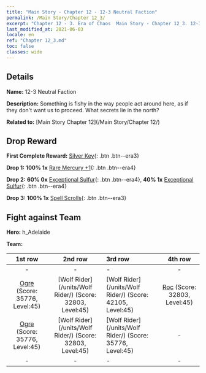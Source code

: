```yaml
---
title: "Main Story - Chapter 12 - 12-3 Neutral Faction"
permalink: /Main Story/Chapter 12_3/
excerpt: "Chapter 12 - 3. Era of Chaos  Main Story - Chapter 12_3. 12-3 Neutral Faction"
last_modified_at: 2021-06-03
locale: en
ref: "Chapter 12_3.md"
toc: false
classes: wide
---
```


## Details

 **Name:** 12-3 Neutral Faction

 **Description:** Something is fishy in the way people act around here, as if they don't want us to proceed. What secrets lie in the north?

 **Related to:** [Main Story Chapter 12](/Main Story/Chapter 12/)

## Drop Reward

 **First Complete Reward:** [Silver Key](/Items/con_693/){: .btn .btn--era3}

 **Drop 1:** **100% 1x** [Rare Mercury +1](/Items/mat_42/){: .btn .btn--era4}

 **Drop 2:** **60% 0x** [Exceptional Sulfur](/Items/mat_36/){: .btn .btn--era4}, **40% 1x** [Exceptional Sulfur](/Items/mat_36/){: .btn .btn--era4}

 **Drop 3:** **100% 1x** [Spell Scrolls](/Items/con_694/){: .btn .btn--era3}


## Fight against Team
 **Hero:** h_Adelaide

 **Team:**


  | 1st row | 2nd row | 3rd row | 4th row |
  |:----:|:----:|:----|:----:|
  | - | - | - | - |
  | [Ogre](/units/Ogre/) (Score: 35776, Level:45)  | [Wolf Rider](/units/Wolf Rider/) (Score: 32803, Level:45)  | [Wolf Rider](/units/Wolf Rider/) (Score: 42105, Level:45)  | [Roc](/units/Roc/) (Score: 32803, Level:45)  |
  | [Ogre](/units/Ogre/) (Score: 35776, Level:45)  | [Wolf Rider](/units/Wolf Rider/) (Score: 32803, Level:45)  | [Wolf Rider](/units/Wolf Rider/) (Score: 35776, Level:45)  | - |
  | - | - | - | - |



